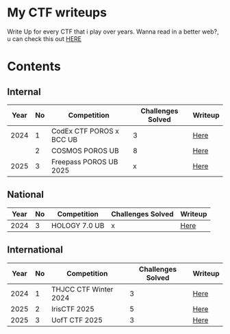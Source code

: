 # My CTF writeups
Write Up for every CTF that i play over years.
Wanna read in a better web?, u can check this out [HERE](https://zencipher.gitbook.io/home)

# Contents
## Internal
| Year | No | Competition | Challenges Solved | Writeup |
| ---- | -- | ----------- | ---------- | ------- |
| 2024 | 1 | CodEx CTF POROS x BCC UB | 3 | [Here](Internal/CodEx%202024/README.md)
|      | 2 | COSMOS POROS UB | 8 | [Here](Internal/COSMOS%20UB%202024/README.md)
| 2025 | 3 | Freepass POROS UB 2025 | x | [Here](/Internal/Freepass%20POROS/README.md)

## National
| Year | No | Competition | Challenges Solved | Writeup |
| ---- | -- | ----------- | ---------- | ------- |
| 2024 | 3 | HOLOGY 7.0 UB | x | [Here](National/HOLOGY%2H7.0)

## International
| Year | No | Competition | Challenges Solved | Writeup |
| ---- | -- | ----------- | ---------- | ------- |
| 2024 | 1 | THJCC CTF Winter 2024 | 3 | [Here](International/THJCC%20CTF%202024%20Winter/README.md)
| 2025 | 2 | IrisCTF 2025 | 5 | [Here](International/IrisCTF%202025/README.md)
| 2025 | 3 | UofT CTF 2025 | 3 | [Here](International/UofT%20CTF%202025/README.md)


<!--
## PicoCTF
| Category | No | Challenge Name | Level | Writeup |
| ---- | -- | ----------- | ---------- | ------- |
| **Crypto** | 1 | 13 | **Easy** | [Here](/picoCTF/Cryptography/Easy/13.md) |
| **Crypto** | 2 | Mod 26 | **Easy** | [Here](/picoCTF/Cryptography/Easy/Mod%2026.md)
| **Crypto** | 3 | The Numbers | **Easy** | [Here](/picoCTF/Cryptography/Easy/The%20Numbers.md)
| **Crypto** | 4 | interencdec | **Easy** | [Here](/picoCTF/Cryptography/Easy/interencdec.md)
|-|-|-|-|-
| **Forensic** | 1 | CanYouSee | **Easy** | [Here](/picoCTF/Forensic/Easy/CanYouSee.md)
| **Forensic** | 1 | Glory of the Garden | **Easy** | [Here](/picoCTF/Forensic/Easy/Glory%20of%20the%20Garden.md)
| **Forensic** | 1 | Scan Surprise | **Easy** | [Here](/picoCTF/Forensic/Easy/Scan%20Surprise.md)
| **Forensic** | 1 | information | **Easy** | [Here](/picoCTF/Forensic/Easy/information.md)-->






<!--
### Support me here
```
BTC : bc1qs5nn45jwm5ahvywpvq382c7jw06jarvp0au0cx
```
```
SUI : 0xd86815c8b2c87fee022d22d5da7885e45fe78d26948a751a8f1fefdccd9494ea
```
-->


<!--<a href='#'><img height='150px' src='https://cryptologos.cc/logos/sui-sui-logo.png?v=040'></a>
<a href='#'><img height='150px' src='https://cryptologos.cc/logos/bitcoin-btc-logo.png?v=040'></a>
